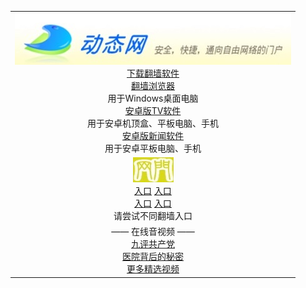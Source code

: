 <table>
  <tr>
    <td align=center>
      <a href="http://t.cn/RW999di"><img src="https://github.com/chengyuan98/up/blob/master/dtw.jpg" /><br/>
      <a href="https://github.com/chengyuan98/software/blob/master/README.md">下载翻墙软件</a><br/>
      <a href="https://github.com/chengyuan98/browser/blob/master/README.md">翻墙浏览器</a><br/>
      用于Windows桌面电脑<br/>
      <a href="https://github.com/chengyuan98/up/blob/master/iNTD_TVsp1.apk">安卓版TV软件</a><br/>
      用于安卓机顶盒、平板电脑、手机<br/>
      <a href="https://github.com/hao369/a/raw/master/jygV2.2.2017082401.apk">安卓版新闻软件</a><br/>
      用于安卓平板电脑、手机<br/>
    </td>
  </tr>
  <tr>
    <td align=center>
      <a href="https://s3-us-west-1.amazonaws.com/ogaten/show.htm?from=852"><img src="https://github.com/chengyuan98/up/blob/master/wm.jpg" /><br/>
      <a href="https://s3.amazonaws.com/ogate/show.htm?from=852">入口</a>
      <a href="https://s3-us-west-1.amazonaws.com/ogaten/show.htm?from=852">入口</a><br/>
      <a href="https://s3.us-east-2.amazonaws.com/ogateh/show.htm?from=852">入口</a>
      <a href="https://s3.ap-south-1.amazonaws.com/ogatem/show.htm?from=852">入口</a><br/>
      请尝试不同翻墙入口<br/>
    </td>
  </tr>
  <tr>
    <td align=center>
      —— 在线音视频 ——<br/>
      <a href="https://s3-us-west-1.amazonaws.com/ogaten/show.htm?from=852#c816837"> 九评共产党 </a><br/>
      <a href="https://s3.amazonaws.com/ogate/show.htm?from=852#c838867"> 医院背后的秘密 </a><br/>
      <a href="https://github.com/chengyuan98/video/blob/master/README.md"> 更多精选视频 </a><br/>
    </td>
  </tr>
</table>
